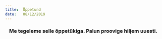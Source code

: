 ```yaml
---
title:  Õppetund
date:   08/12/2019
---
```


### <center>Me tegeleme selle õppetükiga. Palun proovige hiljem uuesti.</center>